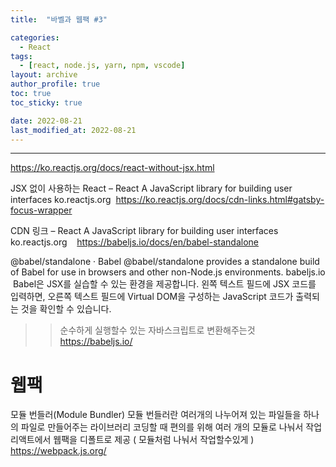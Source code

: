 ```yaml
---
title:  "바벨과 웹팩 #3"

categories:
  - React
tags:
  - [react, node.js, yarn, npm, vscode]
layout: archive
author_profile: true
toc: true
toc_sticky: true

date: 2022-08-21
last_modified_at: 2022-08-21
---
```


---
https://ko.reactjs.org/docs/react-without-jsx.html

JSX 없이 사용하는 React – React
A JavaScript library for building user interfaces
ko.reactjs.org
​
https://ko.reactjs.org/docs/cdn-links.html#gatsby-focus-wrapper

CDN 링크 – React
A JavaScript library for building user interfaces
ko.reactjs.org
​
​
​
https://babeljs.io/docs/en/babel-standalone

@babel/standalone · Babel
@babel/standalone provides a standalone build of Babel for use in browsers and other non-Node.js environments.
babeljs.io
​
Babel은 JSX를 실습할 수 있는 환경을 제공합니다. 왼쪽 텍스트 필드에 JSX 코드를 입력하면, 오른쪽 텍스트 필드에 Virtual DOM을 구성하는 JavaScript 코드가 출력되는 것을 확인할 수 있습니다.
​
​
​
​
>> 순수하게 실행할수 있는 자바스크립트로 변환해주는것
​
https://babeljs.io/
​
​
# 웹팩
모듈 번들러(Module Bundler)
모듈 번들러란 여러개의 나누어져 있는 파일들을 하나의 파일로 만들어주는 라이브러리
코딩할 때 편의를 위해 여러 개의 모듈로 나눠서 작업
리액트에서 웹팩을 디폴트로 제공 ( 모듈처럼 나눠서 작업할수있게 )
​
https://webpack.js.org/